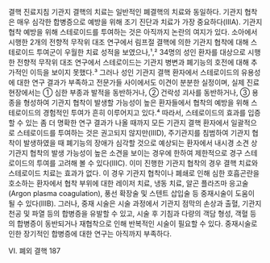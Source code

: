 결핵 진료지침
기관지 결핵의 치료는 일반적인 폐결핵의 치료와 동일하다. 기관지 협착은 매우 심각한 합병증으로 예방을 위해 조기 진단과 치료가 가장 중요하다(IIIA). 기관지 협착 예방을 위해 스테로이드를 투여하는 것은 아직까지 논란의 여지가 있다. 소아에서 시행한 2개의 전향적 무작위 대조 연구에서 림프절 결핵에 의한 기관지 협착에 대해 스테로이드 투여군이 우월한 치료 성적을 보였으나,¹,² 34명의 성인 환자를 대상으로 시행한 전향적 무작위 대조 연구에서 스테로이드는 기관지 병변과 폐기능의 호전에 대해 추가적인 이득을 보이지 못했다.³ 그러나 성인 기관지 결핵 환자에서 스테로이드의 유용성에 대한 연구 결과가 부족하고 전문가들 사이에서도 이견이 분분한 실정이며, 실제 진료 현장에서는 ① 심한 부종과 발적을 동반하거나, ② 건락성 괴사를 동반하거나, ③ 용종을 형성하여 기관지 협착이 발생할 가능성이 높은 환자들에서 협착의 예방을 위해 스테로이드의 경험적인 투여가 흔히 이루어지고 있다.⁴ 따라서, 스테로이드의 효과를 입증할 수 있는 좀 더 명확한 연구 결과가 나올 때까지 모든 기관지 결핵 환자에서 일괄적으로 스테로이드를 투여하는 것은 권고되지 않지만(IIID), 주기관지를 침범하여 기관지 협착이 발생하였을 때 폐기능의 장애가 심각할 것으로 예상되는 환자에서 내시경 소견 상 기관지 협착의 발생 가능성이 높은 소견을 보이는 경우에 한하여 제한적으로 경구 스테로이드의 투여를 고려해 볼 수 있다(IIIC).
이미 진행한 기관지 협착의 경우 결핵 치료와 스테로이드 치료는 효과가 없다. 이 경우 기관지 협착이나 폐쇄로 인해 심한 호흡곤란을 호소하는 환자에서 협착 부위에 대한 레이저 치료, 냉동 치료, 알곤 플라즈마 응고술(Argon plasma coagulation), 풍선 확장술 및 스텐트 삽입술 등 중재시술이 도움이 될 수 있다(IIIB). 그러나, 중재 시술은 시술 과정에서 기관지 점막의 손상과 출혈, 기관지 천공 및 파열 등의 합병증을 유발할 수 있고, 시술 후 기침과 다량의 객담 형성, 객혈 등의 합병증이 동반되거나 재협착으로 인해 반복적인 시술이 필요할 수 있다. 중재시술로 인한 장기적인 합병증에 대한 연구는 아직까지 부족하다.

VI. 폐외 결핵 <PAGE>187